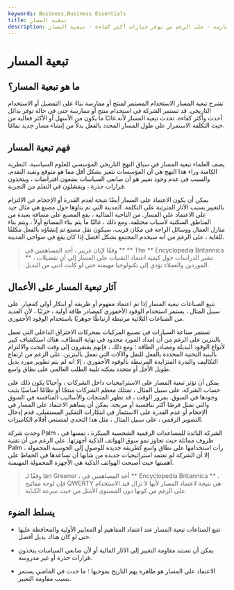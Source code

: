 ```yaml
---
keywords: Business,Business Essentials
title: تبعية المسار
description: يُطلق على الاستخدام المستمر والمؤسسي لمنتج أو ممارسة - على الرغم من توفر خيارات أكثر كفاءة - تبعية المسار.
---
```


# تبعية المسار
## ما هو تبعية المسار؟

تشرح تبعية المسار الاستخدام المستمر لمنتج أو ممارسة بناءً على التفضيل أو الاستخدام التاريخي. قد تستمر الشركة في استخدام منتج أو ممارسة حتى في حالة توفر بدائل أحدث وأكثر كفاءة. تحدث تبعية المسار لأنه غالبًا ما يكون من الأسهل أو الأكثر فعالية من حيث التكلفة الاستمرار على طول المسار المحدد بالفعل بدلاً من إنشاء مسار جديد تمامًا.

## فهم تبعية المسار

يصف العلماء تبعية المسار في سياق النهج التاريخي المؤسسي للعلوم السياسية. النظرية الكامنة وراء هذا النهج هي أن المؤسسات تتغير بشكل أقل مما هو متوقع وتقيد التقدم. والسبب في عدم وجود تغيير هو أن صانعي السياسات يضعون افتراضات ، ويتخذون قرارات حذرة ، ويفشلون في التعلم من التجربة.

يمكن أن يكون الاعتماد على المسار أيضًا نتيجة لعدم القدرة أو الإحجام عن الالتزام بالتغيير بسبب الآثار المترتبة على التكلفة. المدينة التي تم بناؤها حول مصنع هي مثال جيد على الاعتماد على المسار. من الناحية المثالية ، يقع المصنع على مسافة بعيدة من المناطق السكنية لأسباب مختلفة. ومع ذلك ، غالبًا ما يتم بناء المصانع أولاً ، ويتم بناء منازل العمال ووسائل الراحة في مكان قريب. سيكون نقل مصنع تم إنشاؤه بالفعل مكلفًا للغاية ، على الرغم من أنه سيخدم المجتمع بشكل أفضل إذا كان يقع في ضواحي المدينة.

> وفقًا لإيان غرينر ، أحد المساهمين في ** ** The ** Encyclopedia Britannica ** ، تشير الدراسات حول كيفية اعتماد التقنيات على المسار إلى أن تفضيلات الموردين والعملاء تؤدي إلى تكنولوجيا مهيمنة حتى لو كانت أدنى من البديل.

>

## آثار تبعية المسار على الأعمال

تتبع الصناعات تبعية المسار إذا تم اعتماد مفهوم أو طريقة أو ابتكار أولي كمعيار. على سبيل المثال ، يستمر استخدام الوقود الأحفوري كمصادر طاقة أولية ، جزئيًا ، لأن العديد من الصناعات الثلاثية مرتبطة ارتباطًا جوهريًا باستخدام الوقود الأحفوري.

تستمر صناعة السيارات في تصنيع المركبات بمحركات الاحتراق الداخلي التي تعمل بالبنزين على الرغم من أن إمداد المورد محدود في نهاية المطاف. هناك استكشاف كبير لأنواع الوقود البديلة ومصادر الطاقة ؛ ومع ذلك ، فإنهم يفتقرون إلى وقت البحث والالتزام بالبنية التحتية المحددة بالفعل للنقل والآلات التي تعمل بالبنزين. على الرغم من ارتفاع التكاليف والندرة المتزايدة المرتبطة بالوقود الأحفوري ، إلا أنه لم يتم تطوير مورد بديل طويل الأجل أو متجدد يمكنه تلبية الطلب العالمي على نطاق واسع.

يمكن أن تؤثر تبعية المسار على الاستراتيجيات داخل الشركات ، وأحيانًا يكون ذلك على حساب الشركة. على سبيل المثال ، تمتلك معظم الشركات منتجًا أو نظامًا أساسيًا يثبت وجودها في السوق. بمرور الوقت ، قد تظهر المنتجات والأساليب المنافسة في السوق والتي تمثل فرصًا أكثر تنافسية أو مربحة. يمكن أن يساهم الاعتماد على المسار في الإحجام أو عدم القدرة على الاستثمار في ابتكارات التفكير المستقبلي. قدم إدخال التصوير الرقمي ، على سبيل المثال ، مثل هذا التحدي لمصنعي أفلام الكاميرات.

وجدت شركة Palm ، الشركة البائدة للمساعدات الرقمية الشخصية المبكرة ، نفسها في ظروف مماثلة حيث تجاوز نمو سوق الهواتف الذكية أجهزتها. على الرغم من أن تقنية Palm رأت استخدامها على نطاق واسع كطريقة جديدة للوصول إلى الحوسبة المحمولة ، إلا أن الشركة لم تعتمد استراتيجيات جديدة من شأنها أن تساعدها في الحفاظ على أهميتها حيث أصبحت الهواتف الذكية هي الأجهزة المحمولة المهيمنة.

> وفقًا لـ Ian Greener ، أحد المساهمين في ** Encyclopedia Britannica ** ، فإن لوحة مفاتيح QWERTY هي نتيجة لاعتماد المسار لأنها لا تزال قيد الاستخدام على الرغم من كونها دون المستوى الأمثل من حيث سرعة الكتابة.

>

## يسلط الضوء

- تتبع الصناعات تبعية المسار عند اعتماد المفاهيم أو المعايير الأولية والمحافظة عليها حتى لو كان هناك بديل أفضل.

- يمكن أن تستند مقاومة التغيير إلى الآثار المالية أو لأن صانعي السياسات يتخذون قرارات حذرة أو غير مدروسة.

- الاعتماد على المسار هو ظاهرة يهم التاريخ بموجبها ؛ ما حدث في الماضي يستمر بسبب مقاومة التغيير.

